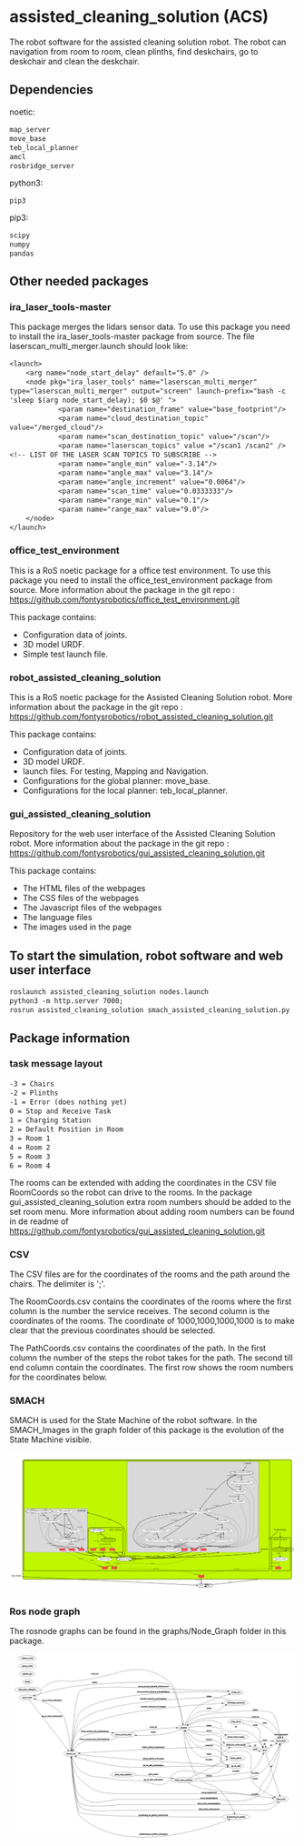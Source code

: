 # assisted_cleaning_solution (ACS)

The robot software for the assisted cleaning solution robot. The robot can navigation from room to room, clean plinths, find deskchairs, go to deskchair and clean the deskchair.

## Dependencies

noetic:

	map_server
	move_base
	teb_local_planner
	amcl
	rosbridge_server

python3:

	pip3

pip3:	

	scipy
	numpy
	pandas

## Other needed packages

### ira_laser_tools-master

This package merges the lidars sensor data.
To use this package you need to install the ira_laser_tools-master package from source. 
The file laserscan_multi_merger.launch should look like:

	<launch>
		<arg name="node_start_delay" default="5.0" />  
		<node pkg="ira_laser_tools" name="laserscan_multi_merger" type="laserscan_multi_merger" output="screen" launch-prefix="bash -c 'sleep $(arg node_start_delay); $0 $@' ">
				<param name="destination_frame" value="base_footprint"/>
				<param name="cloud_destination_topic" value="/merged_cloud"/>
				<param name="scan_destination_topic" value="/scan"/>
				<param name="laserscan_topics" value ="/scan1 /scan2" /> <!-- LIST OF THE LASER SCAN TOPICS TO SUBSCRIBE -->
				<param name="angle_min" value="-3.14"/>
				<param name="angle_max" value="3.14"/>
				<param name="angle_increment" value="0.0064"/>
				<param name="scan_time" value="0.0333333"/>
				<param name="range_min" value="0.1"/>
				<param name="range_max" value="9.0"/>
		</node>
	</launch>


### office_test_environment

This is a RoS noetic package for a office test environment. 
To use this package you need to install the office_test_environment package from source.
More information about the package in the git repo : https://github.com/fontysrobotics/office_test_environment.git
 
This package contains:
* Configuration data of joints.
* 3D model URDF.
* Simple test launch file.

### robot_assisted_cleaning_solution

This is a RoS noetic package for the Assisted Cleaning Solution robot.
More information about the package in the git repo : https://github.com/fontysrobotics/robot_assisted_cleaning_solution.git

This package contains: 
* Configuration data of joints.
* 3D model URDF.
* launch files. For testing, Mapping and Navigation.
* Configurations for the global planner: move_base.
* Configurations for the local planner: teb_local_planner.

### gui_assisted_cleaning_solution

Repository for the web user interface of the Assisted Cleaning Solution robot.
More information about the package in the git repo : https://github.com/fontysrobotics/gui_assisted_cleaning_solution.git

This package contains: 
* The HTML files of the webpages
* The CSS files of the webpages
* The Javascript files of the webpages
* The language files
* The images used in the page

## To start the simulation, robot software and web user interface

    roslaunch assisted_cleaning_solution nodes.launch
    python3 -m http.server 7000;
    rosrun assisted_cleaning_solution smach_assisted_cleaning_solution.py

## Package information

### task message layout

	-3 = Chairs
	-2 = Plinths
	-1 = Error (does nothing yet)
    0 = Stop and Receive Task
    1 = Charging Station
    2 = Default Position in Room
    3 = Room 1
    4 = Room 2
    5 = Room 3
    6 = Room 4

The rooms can be extended with adding the coordinates in the CSV file RoomCoords so the robot can drive to the rooms. In the package gui_assisted_cleaning_solution extra room numbers should be added to the set room menu. More information about adding room numbers can be found in de readme of https://github.com/fontysrobotics/gui_assisted_cleaning_solution.git

### CSV

The CSV files are for the coordinates of the rooms and the path around the chairs. The delimiter is ';'. 
    
The RoomCoords.csv contains the coordinates of the rooms where the first column is the number the service receives. The second column is the coordinates of the rooms. The coordinate of 1000,1000,1000,1000 is to make clear that the previous coordinates should be selected.
    
The PathCoords.csv contains the coordinates of the path. In the first column the number of the steps the robot takes for the path. The second till end column contain the coordinates. The first row shows the room numbers for the coordinates below.

### SMACH

SMACH is used for the State Machine of the robot software. In the SMACH_Images in the graph folder of this package is the evolution of the State Machine visible.

![Smach Image](./graphs/SMACH_Images/smach_v24.png)

### Ros node graph

The rosnode graphs can be found in the graphs/Node_Graph folder in this package.

![Rosnode Graph](./graphs/Node_Graph/nodegraph_v5.png)
